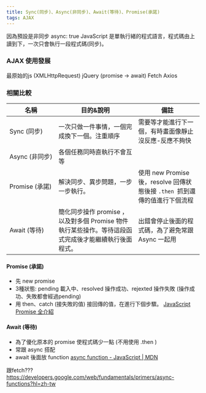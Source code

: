 ```yaml
---
title: Sync(同步)、Async(非同步)、Await(等待)、Promise(承諾)
tags: AJAX
---
```

<style>
tr td:nth-child(1){
    white-space:nowrap;
}
</style>
因為預設是非同步 async: true
JavaScript 是單執行緒的程式語言，程式碼由上讀到下，一次只會執行一段程式碼(同步)。
<!--### Q: 好像只有 AJAX抓資料才會用到!?-->

### AJAX 使用發展

最原始的js (XMLHttpRequest) <i class="fa fa-arrow-right" aria-hidden="true"></i> jQuery (promise -> await) <i class="fa fa-arrow-right" aria-hidden="true"></i> Fetch <i class="fa fa-arrow-right" aria-hidden="true"></i> Axios
<!--more-->
### 相關比較

| 名稱             | 目的&說明                                   | 備註                                                  |
|----------------|--------------------------------------|-----------------------------------------------------|
| Sync (同步)    | 一次只做一件事情，一個完成換下一個。注重順序               | 需要等才能進行下一個，有時畫面像靜止沒反應-反應不夠快                        |
| Async (非同步)  | 各個任務同時直執行不會互等                        |                                                     |
| Promise (承諾) | 解決同步、異步問題，一步一步執行。 | 使用 new Promise 後，resolve 回傳狀態後接 ```.then ```抓到還傳的值進行下個流程 |
| Await (等待)   | 簡化同步操作 promise ，以及對多個 Promise 物件執行某些操作。等待這段函式完成後才能繼續執行後面程式。| 出錯會停止後面的程式碼，為了避免常跟 Async 一起用                        |

#### Promise (承諾)
- 先 new promise
- 3種狀態: pending 載入中、resolved 操作成功、rejexted 操作失敗 (操作成功、失敗都會經過pending)
- 用 then、catch (接失敗的值) 接回傳的值，在進行下個步驟。
[JavaScript Promise 全介紹](https://wcc723.github.io/development/2020/02/16/all-new-promise/)

#### Await (等待)
- 為了優化原本的 promise 使程式碼少一點 (不用使用 .then )
- 常跟 async 搭配
- await 後面放 function
[async function - JavaScript | MDN](https://developer.mozilla.org/zh-TW/docs/Web/JavaScript/Reference/Statements/async_function)

跟fetch???
https://developers.google.com/web/fundamentals/primers/async-functions?hl=zh-tw